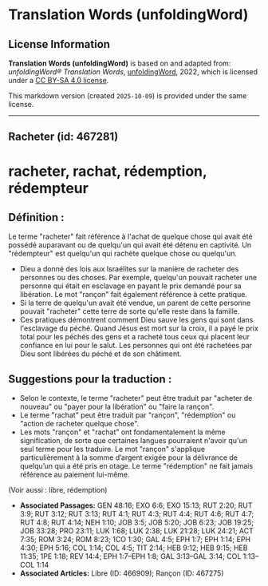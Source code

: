 # Translation Words (unfoldingWord)

## License Information

**Translation Words (unfoldingWord)** is based on and adapted from: _unfoldingWord® Translation Words_, [unfoldingWord](https://unfoldingword.org/utw), 2022, which is licensed under a [CC BY-SA 4.0 license](https://creativecommons.org/licenses/by-sa/4.0/legalcode.en).

This markdown version (created `2025-10-09`) is provided under the same license.



--------------------------------

## Racheter (id: 467281)

racheter, rachat, rédemption, rédempteur
========================================

Définition :
------------

Le terme "racheter" fait référence à l'achat de quelque chose qui avait été possédé auparavant ou de quelqu'un qui avait été détenu en captivité. Un "rédempteur" est quelqu'un qui rachète quelque chose ou quelqu'un.

* Dieu a donné des lois aux Israélites sur la manière de racheter des personnes ou des choses. Par exemple, quelqu'un pouvait racheter une personne qui était en esclavage en payant le prix demandé pour sa libération. Le mot "rançon" fait également référence à cette pratique.
* Si la terre de quelqu'un avait été vendue, un parent de cette personne pouvait "racheter" cette terre de sorte qu'elle reste dans la famille.
* Ces pratiques démontrent comment Dieu sauve les gens qui sont dans l'esclavage du péché. Quand Jésus est mort sur la croix, il a payé le prix total pour les péchés des gens et a racheté tous ceux qui placent leur confiance en lui pour le salut. Les personnes qui ont été rachetées par Dieu sont libérées du péché et de son châtiment.

Suggestions pour la traduction :
--------------------------------

* Selon le contexte, le terme "racheter" peut être traduit par "acheter de nouveau" ou "payer pour la libération" ou "faire la rançon".
* Le terme "rachat" peut être traduit par "rançon", "rédemption" ou "action de racheter quelque chose".
* Les mots "rançon" et "rachat" ont fondamentalement la même signification, de sorte que certaines langues pourraient n'avoir qu'un seul terme pour les traduire. Le mot "rançon" s'applique particulièrement à la somme d’argent exigée pour la délivrance de quelqu’un qui a été pris en otage. Le terme "rédemption" ne fait jamais référence au paiement lui\-même.

(Voir aussi : libre, rédemption)

* **Associated Passages:** GEN 48:16; EXO 6:6; EXO 15:13; RUT 2:20; RUT 3:9; RUT 3:12; RUT 3:13; RUT 4:1; RUT 4:3; RUT 4:4; RUT 4:6; RUT 4:7; RUT 4:8; RUT 4:14; NEH 1:10; JOB 3:5; JOB 5:20; JOB 6:23; JOB 19:25; JOB 33:28; PRO 23:11; LUK 1:68; LUK 2:38; LUK 21:28; LUK 24:21; ACT 7:35; ROM 3:24; ROM 8:23; 1CO 1:30; GAL 4:5; EPH 1:7; EPH 1:14; EPH 4:30; EPH 5:16; COL 1:14; COL 4:5; TIT 2:14; HEB 9:12; HEB 9:15; HEB 11:35; 1PE 1:18; REV 14:4; EPH 1:7–EPH 1:8; GAL 3:13–GAL 3:14; COL 1:13–COL 1:14
* **Associated Articles:** Libre (ID: 466909); Rançon (ID: 467275)

